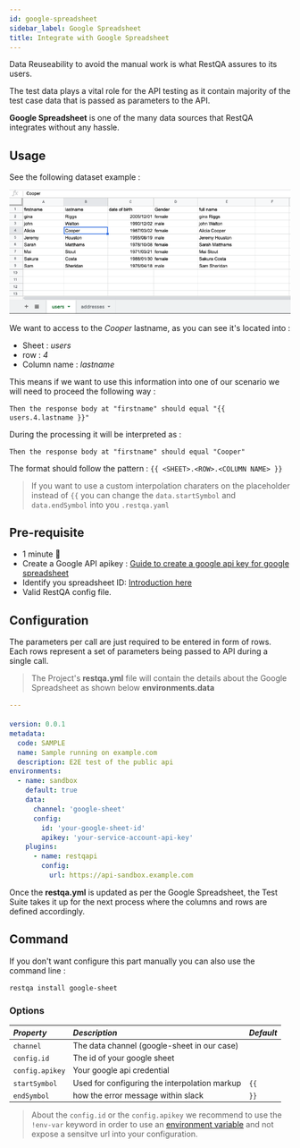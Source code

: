 ```yaml
---
id: google-spreadsheet
sidebar_label: Google Spreadsheet
title: Integrate with Google Spreadsheet
---
```


Data Reuseability to avoid the manual work is what RestQA assures to its users. 

The test data plays a vital role for the API testing as it contain majority of the test case data that is passed as parameters to the API.

**Google Spreadsheet** is one of the many data sources that RestQA integrates without any hassle.

## Usage

See the following dataset example :

![Google Spreadsheet](../assets/data-google-spreadsheet.png)


We want to access to the *Cooper* lastname, as you can see it's located into :

* Sheet : *users*
* row : *4*
* Column name : *lastname*

This means if we want to use this information into one of our scenario we will need to proceed the following way :

```gherkin
Then the response body at "firstname" should equal "{{ users.4.lastname }}"
```

During the processing it will be interpreted as :


```
Then the response body at "firstname" should equal "Cooper"
```

The format should follow the pattern : `{{ <SHEET>.<ROW>.<COLUMN NAME> }}`

> If you want to use a custom interpolation charaters on the placeholder instead of `{{`  you can change the `data.startSymbol` and `data.endSymbol` into you `.restqa.yaml`

## Pre-requisite

 * 1 minute  🚀
 * Create a Google API apikey : [Guide to create a google api key for google spreadsheet](https://developers.google.com/sheets/api/quickstart/js)
 * Identify you spreadsheet ID: [Introduction here](https://developers.google.com/sheets/api/guides/concepts)
 * Valid RestQA config file.

## Configuration 

The parameters per call are just required to be entered in form of rows. Each rows represent a set of parameters being passed to API during a single call.

> The Project's **restqa.yml** file will contain the details about the Google Spreadsheet as shown below **environments.data**

```yaml
---

version: 0.0.1
metadata:
  code: SAMPLE
  name: Sample running on example.com
  description: E2E test of the public api
environments:
  - name: sandbox
    default: true
    data:
      channel: 'google-sheet'
      config:
      	id: 'your-google-sheet-id'
      	apikey: 'your-service-account-api-key'
    plugins:
      - name: restqapi
        config:
          url: https://api-sandbox.example.com
```

Once the **restqa.yml** is updated as per the Google Spreadsheet, the Test Suite takes it up for the next process where the columns and rows are defined accordingly.

## Command 

If you don't want configure this part manually you can also use the command line :

```
restqa install google-sheet
```

### Options

| *Property*      | *Description*                                                  | *Default*          |
|:----------------|:---------------------------------------------------------------|:-------------------|
| `channel`       | The data channel (google-sheet in our case)                    |                    |
| `config.id`     | The id of your google sheet                                    |                    |
| `config.apikey` | Your google api credential                                     |                    |
| `startSymbol`   | Used for configuring the interpolation markup                  | `{{`               |
| `endSymbol`     | how the error message within slack                             | `}}`               |


> About the `config.id` or the `config.apikey` we recommend to use the `!env-var` keyword in order to use an [environment variable](/getting-started/environment-variable) and not expose a sensitve url into your configuration.

